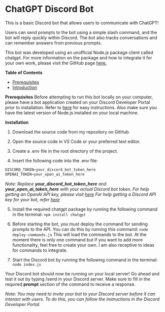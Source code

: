 # **ChatGPT Discord Bot**

This is a basic Discord bot that allows users to communicate with ChatGPT! 

Users can send prompts to the bot using a simple slash command, and the bot will reply quickly within Discord. The bot also tracks conversations and can remember answers from previous prompts.

This bot was developed using an unofficial Node.js package client called chatgpt. For more information on the package and how to integrate it for your own work, please visit the GitHub page [here.](https://github.com/transitive-bullshit/chatgpt-api)


**Table of Contents**
    
- [Prerequisites](#prerequisites)
- [Introduction](#introduction)

<a name="prerequisites"></a>
**Prerequisites**
Before attempting to run this bot locally on your computer, please have a bot application created on your Discord Developer Portal prior to installation. Refer to [here](https://discordjs.guide/preparations/setting-up-a-bot-application.html) for easy instructions.
Also make sure you have the latest version of Node.js installed on your local machine.


<a name="introduction"></a>
**Installation**
1. Download the source code from my repository on GitHub.

2. Open the source code in VS Code or your preferred text editor.

3. Create a .env file in the root directory of the project.

4. Insert the following code into the .env file:

```javascript
DISCORD_TOKEN=your_discord_bot_token_here
OPENAI_TOKEN=your_open_ai_token_here
```

_Note: Replace **your_discord_bot_token_here** and **your_open_ai_token_here** with your actual Discord bot token. 
For help getting an OpenAI API key, please visit [here](https://help.openai.com/en/articles/4936850-where-do-i-find-my-secret-api-key)
For help getting a Discord API key for your bot, refer [here](https://docs.discordbotstudio.org/setting-up-dbs/finding-your-bot-token)_

5. Install the required chatgpt package by running the following command in the terminal:
```npm install chatgpt```
6. Before starting the bot, you must deploy the command for sending prompts to the API. You can do this by running this command:
```node deploy-commands.js```
This will load the commands to the bot. At the moment there is only one command but if you want to add more functionality, feel free to create your own. I am also receptive to ideas for commands to integrate. 

7. Start the Discord bot by running the following command in the terminal:
```node index.js```

Your Discord bot should now be running on your local server! Go ahead and test it out by typing /send in your Discord server. Make sure to fill in the required **prompt** section of the command to receive a response.

_Note: You may need to invite your bot to your Discord server before it can interact with users. To do this, you can follow the instructions in the Discord Developer Portal._
